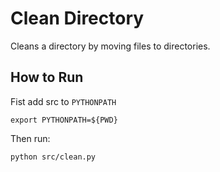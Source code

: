 # Clean Directory
Cleans a directory by moving files to directories.

## How to Run
Fist add src to `PYTHONPATH`
```
export PYTHONPATH=${PWD}
```
Then run:
```
python src/clean.py
```